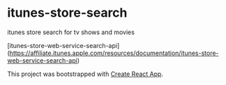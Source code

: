 # itunes-store-search
itunes store search for tv shows and movies

[itunes-store-web-service-search-api] (https://affiliate.itunes.apple.com/resources/documentation/itunes-store-web-service-search-api)

This project was bootstrapped with [Create React App](https://github.com/facebookincubator/create-react-app).
